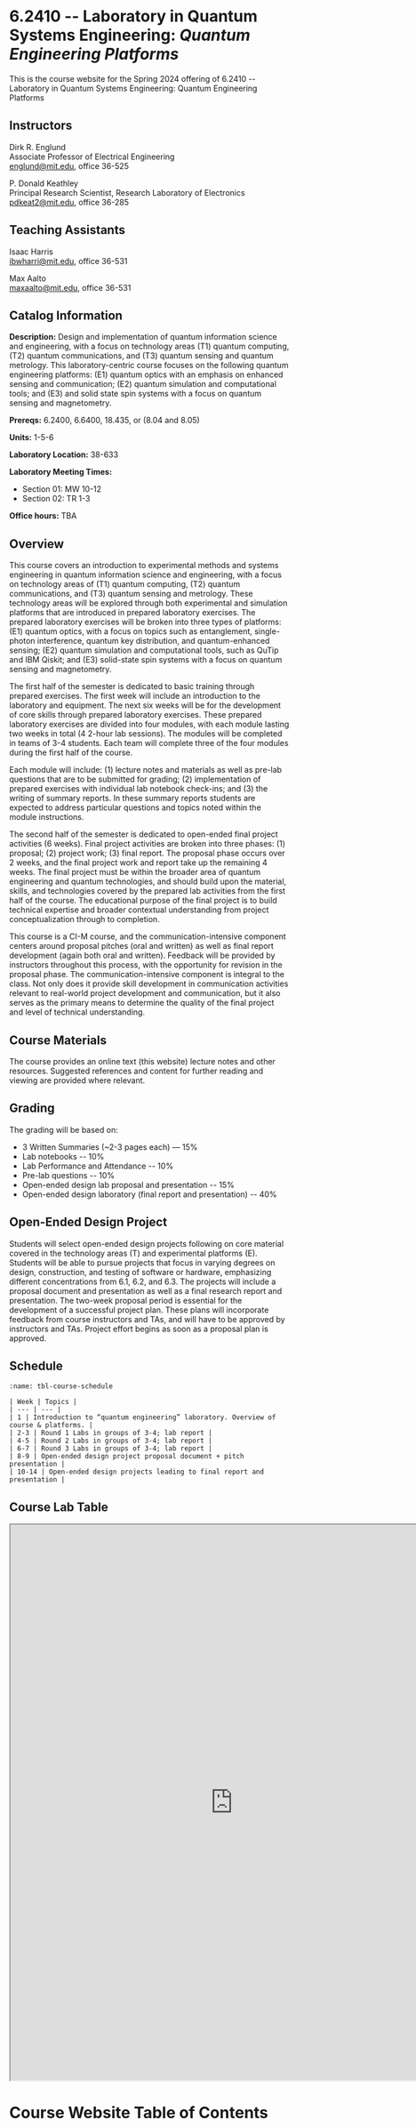 # 6.2410 -- Laboratory in Quantum Systems Engineering: *Quantum Engineering Platforms*


This is the course website for the Spring 2024 offering of 6.2410 -- Laboratory in Quantum Systems Engineering: Quantum Engineering Platforms

## Instructors

Dirk R. Englund <br>
Associate Professor of Electrical Engineering <br>
englund@mit.edu, office 36-525

P. Donald Keathley <br>
Principal Research Scientist, Research Laboratory of Electronics <br>
pdkeat2@mit.edu, office 36-285

## Teaching Assistants

Isaac Harris <br>
ibwharri@mit.edu, office 36-531

Max Aalto <br>
maxaalto@mit.edu, office 36-531

## Catalog Information

**Description:** Design and implementation of quantum information science and engineering, with a focus on technology areas (T1) quantum computing, (T2) quantum communications, and (T3) quantum sensing and quantum metrology. This laboratory-centric course focuses on the following quantum engineering platforms: (E1) quantum optics with an emphasis on enhanced sensing and communication; (E2) quantum simulation and computational tools; and (E3) and solid state spin systems with a focus on quantum sensing and magnetometry. 

**Prereqs:** 6.2400, 6.6400, 18.435, or (8.04 and 8.05)

**Units:** 1-5-6

**Laboratory Location:** 38-633

**Laboratory Meeting Times:**
  - Section 01: MW 10-12
  - Section 02: TR 1-3

**Office hours:** TBA

## Overview

This course covers an introduction to experimental methods and systems engineering in quantum information science and engineering, with a focus on technology areas of (T1) quantum computing, (T2) quantum communications, and (T3) quantum sensing and metrology.  These technology areas will be explored through both experimental and simulation platforms that are introduced in prepared laboratory exercises.  The prepared laboratory exercises will be broken into three types of platforms: (E1) quantum optics, with a focus on topics such as entanglement, single-photon interference, quantum key distribution, and quantum-enhanced sensing; (E2) quantum simulation and computational tools, such as QuTip and IBM Qiskit; and (E3) solid-state spin systems with a focus on quantum sensing and magnetometry.

The first half of the semester is dedicated to basic training through prepared exercises.  The first week  will include an introduction to the laboratory and equipment.  The next six weeks will be for the development of core skills through prepared laboratory exercises.  These prepared laboratory exercises are divided into four modules, with each module lasting two weeks in total (4 2-hour lab sessions).  The modules will be completed in teams of 3-4 students.  Each team will complete three of the four modules during the first half of the course. 

Each module will include: (1) lecture notes and materials as well as pre-lab questions that are to be submitted for grading; (2) implementation of prepared exercises with individual lab notebook check-ins; and (3) the writing of summary  reports.  In these summary reports students are expected to address particular questions and topics noted within the module instructions.  

The second half of the semester is dedicated to open-ended final project activities (6 weeks).  Final project activities are broken into three phases: (1) proposal; (2) project work; (3) final report.   The proposal phase occurs over 2 weeks, and the final project work and report take up the remaining 4 weeks.  The final project must be within the broader area of quantum engineering and quantum technologies, and should build upon the material, skills, and technologies covered by the prepared lab activities from the first half of the course.  The educational purpose of the final project is to build technical expertise and broader contextual understanding from project conceptualization through to completion. 

This course is a CI-M course, and the communication-intensive component centers around proposal pitches (oral and written) as well as final report development (again both oral and written). Feedback will be provided by instructors throughout this process, with the opportunity for revision in the proposal phase. The communication-intensive component is integral to the class.  Not only does it provide skill development in communication activities relevant to real-world project development and communication, but it also serves as the primary means to determine the quality of the final project and level of technical understanding.


## Course Materials

The course provides an online text (this website) lecture notes and other resources.  Suggested references and content for further reading and viewing are provided where relevant.

## Grading

The grading will be based on:
  - 3 Written Summaries (~2-3 pages each)  — 15%
  - Lab notebooks -- 10% 
  - Lab Performance and Attendance -- 10%
  - Pre-lab questions -- 10%
  - Open-ended design lab proposal and presentation -- 15% 
  - Open-ended design laboratory (final report and presentation) -- 40%

## Open-Ended Design Project

Students will select open-ended design projects following on core material covered in the technology areas (T) and experimental platforms (E). Students will be able to pursue projects that focus in varying degrees on design, construction, and testing of software or hardware, emphasizing different concentrations from 6.1, 6.2, and 6.3. The projects will include a proposal document and presentation as well as a final research report and presentation.  The two-week proposal period is essential for the development of a successful project plan.  These plans will incorporate feedback from course instructors and TAs, and will have to be approved by instructors and TAs.  Project effort begins as soon as a proposal plan is approved.

## Schedule

```{table} Course Schedule
:name: tbl-course-schedule

| Week | Topics | 
| --- | --- |
| 1 | Introduction to “quantum engineering” laboratory. Overview of course & platforms. |
| 2-3 | Round 1 Labs in groups of 3-4; lab report |
| 4-5 | Round 2 Labs in groups of 3-4; lab report |
| 6-7 | Round 3 Labs in groups of 3-4; lab report | 
| 8-9 | Open-ended design project proposal document + pitch presentation |
| 10-14 | Open-ended design projects leading to final report and presentation |

```

## Course Lab Table

<iframe src="https://docs.google.com/spreadsheets/d/e/2PACX-1vSqJpPOr5ky9dKWrHegL8xTKbTB703PomWJG05xopQQCgKLfsLCNGbhU3hAINlEuvLNK8T3SCilqLaK/pubhtml?gid=500397444&amp;single=true&amp;widget=true&amp;headers=false" width=800px height=1000px></iframe>

# Course Website Table of Contents

```{tableofcontents}
```
